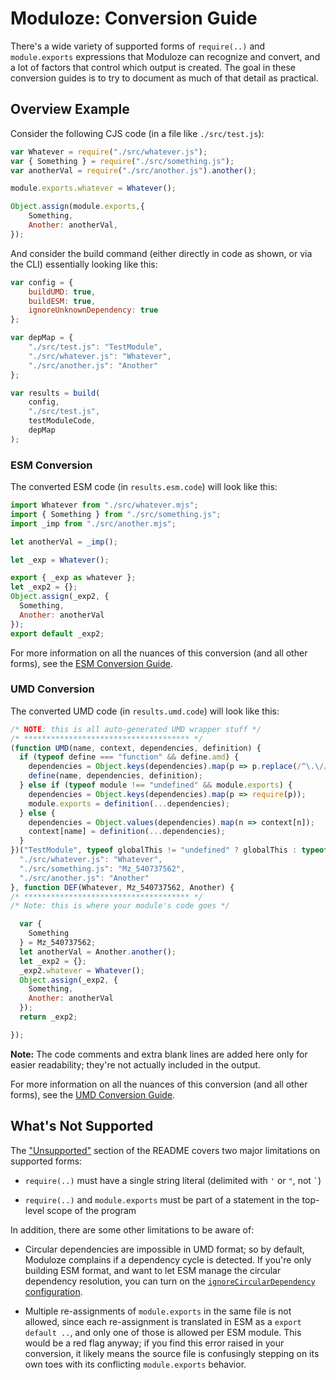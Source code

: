 # Moduloze: Conversion Guide

There's a wide variety of supported forms of `require(..)` and `module.exports` expressions that Moduloze can recognize and convert, and a lot of factors that control which output is created. The goal in these conversion guides is to try to document as much of that detail as practical.

## Overview Example

Consider the following CJS code (in a file like `./src/test.js`):

```js
var Whatever = require("./src/whatever.js");
var { Something } = require("./src/something.js");
var anotherVal = require("./src/another.js").another();

module.exports.whatever = Whatever();

Object.assign(module.exports,{
    Something,
    Another: anotherVal,
});
```

And consider the build command (either directly in code as shown, or via the CLI) essentially looking like this:

```js
var config = {
    buildUMD: true,
    buildESM: true,
    ignoreUnknownDependency: true
};

var depMap = {
    "./src/test.js": "TestModule",
    "./src/whatever.js": "Whatever",
    "./src/another.js": "Another"
};

var results = build(
    config,
    "./src/test.js",
    testModuleCode,
    depMap
);
```

### ESM Conversion

The converted ESM code (in `results.esm.code`) will look like this:

```js
import Whatever from "./src/whatever.mjs";
import { Something } from "./src/something.js";
import _imp from "./src/another.mjs";

let anotherVal = _imp();

let _exp = Whatever();

export { _exp as whatever };
let _exp2 = {};
Object.assign(_exp2, {
  Something,
  Another: anotherVal
});
export default _exp2;
```

For more information on all the nuances of this conversion (and all other forms), see the [ESM Conversion Guide](esm-conversion-guide.md).

### UMD Conversion

The converted UMD code (in `results.umd.code`) will look like this:

```js
/* NOTE: this is all auto-generated UMD wrapper stuff */
/* ************************************* */
(function UMD(name, context, dependencies, definition) {
  if (typeof define === "function" && define.amd) {
    dependencies = Object.keys(dependencies).map(p => p.replace(/^\.\//, ""));
    define(name, dependencies, definition);
  } else if (typeof module !== "undefined" && module.exports) {
    dependencies = Object.keys(dependencies).map(p => require(p));
    module.exports = definition(...dependencies);
  } else {
    dependencies = Object.values(dependencies).map(n => context[n]);
    context[name] = definition(...dependencies);
  }
})("TestModule", typeof globalThis != "undefined" ? globalThis : typeof global != "undefined" ? global : typeof window != "undefined" ? window : typeof self != "undefined" ? self : new Function("return this")(), {
  "./src/whatever.js": "Whatever",
  "./src/something.js": "Mz_540737562",
  "./src/another.js": "Another"
}, function DEF(Whatever, Mz_540737562, Another) {
/* ************************************* */
/* Note: this is where your module's code goes */

  var {
    Something
  } = Mz_540737562;
  let anotherVal = Another.another();
  let _exp2 = {};
  _exp2.whatever = Whatever();
  Object.assign(_exp2, {
    Something,
    Another: anotherVal
  });
  return _exp2;

});
```

**Note:** The code comments and extra blank lines are added here only for easier readability; they're not actually included in the output.

For more information on all the nuances of this conversion (and all other forms), see the [UMD Conversion Guide](umd-conversion-guide.md).

## What's Not Supported

The ["Unsupported"](README.md#unsupported) section of the README covers two major limitations on supported forms:

* `require(..)` must have a single string literal (delimited with `'` or `"`, not `` ` ``)

* `require(..)` and `module.exports` must be part of a statement in the top-level scope of the program

In addition, there are some other limitations to be aware of:

* Circular dependencies are impossible in UMD format; so by default, Moduloze complains if a dependency cycle is detected. If you're only building ESM format, and want to let ESM manage the circular dependency resolution, you can turn on the [`ignoreCircularDependency` configuration](README.md#configuration-settings).

* Multiple re-assignments of `module.exports` in the same file is not allowed, since each re-assignment is translated in ESM as a `export default ..`, and only one of those is allowed per ESM module. This would be a red flag anyway; if you find this error raised in your conversion, it likely means the source file is confusingly stepping on its own toes with its conflicting `module.exports` behavior.
